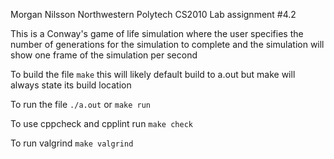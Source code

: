 Morgan Nilsson
Northwestern Polytech CS2010
Lab assignment #4.2

This is a Conway's game of life simulation where the user specifies the number of generations
for the simulation to complete and the simulation will show one frame of the simulation per second

To build the file ```make``` this will likely default build to a.out but make will always state its build location

To run the file
```./a.out```
or
```make run```

To use cppcheck and cpplint run
```make check```

To run valgrind
```make valgrind```
